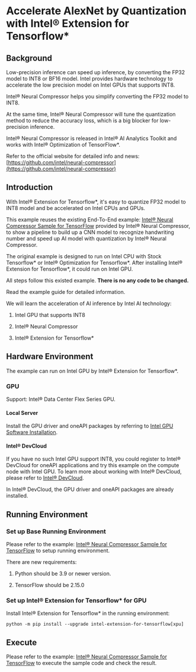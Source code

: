 #  Accelerate AlexNet by Quantization with Intel® Extension for Tensorflow*

## Background

Low-precision inference can speed up inference, by converting the FP32 model to INT8 or BF16 model. Intel provides hardware technology to accelerate the low precision model on Intel GPUs that supports INT8.

Intel® Neural Compressor helps you simplify converting the FP32 model to INT8.

At the same time, Intel® Neural Compressor will tune the quantization method to reduce the accuracy loss, which is a big blocker for low-precision inference.

Intel® Neural Compressor is released in Intel® AI Analytics Toolkit and works with Intel® Optimization of TensorFlow*.

Refer to the official website for detailed info and news: [https://github.com/intel/neural-compressor](https://github.com/intel/neural-compressor)

## Introduction

With Intel® Extension for Tensorflow*, it's easy to quantize FP32 model to INT8 model and be accelerated on Intel CPUs and GPUs.

This example reuses the existing End-To-End example: [Intel® Neural Compressor Sample for TensorFlow](https://github.com/intel/neural-compressor/tree/master/examples/notebook/tensorflow/alexnet_mnist) provided by Intel® Neural Compressor, to show a pipeline to build up a CNN model to recognize handwriting number and speed up AI model with quantization by Intel® Neural Compressor.

The original example is designed to run on Intel CPU with Stock Tensorflow* or Intel® Optimization for Tensorflow*. After installing Intel® Extension for Tensorflow*, it could run on Intel GPU.

All steps follow this existed example. **There is no any code to be changed.**

Read the example guide for detailed information.

We will learn the acceleration of AI inference by Intel AI technology:

1. Intel GPU that supports INT8

2. Intel® Neural Compressor

3. Intel® Extension for Tensorflow*

## Hardware Environment

The example can run on Intel GPU by Intel® Extension for Tensorflow*.

### GPU

Support: Intel® Data Center Flex Series GPU.

#### Local Server

Install the GPU driver and oneAPI packages by referring to [Intel GPU Software Installation](/docs/install/install_for_xpu.md).

#### Intel® DevCloud

If you have no such Intel GPU support INT8, you could register to Intel® DevCloud for oneAPI applications and try this example on the compute node with Intel GPU. To learn more about working with Intel® DevCloud, please refer to [Intel® DevCloud](https://www.intel.com/content/www/us/en/developer/tools/devcloud/overview.html).

In Intel® DevCloud, the GPU driver and oneAPI packages are already installed.

## Running Environment

### Set up Base Running Environment

Please refer to the example: [Intel® Neural Compressor Sample for TensorFlow](https://github.com/intel/neural-compressor/tree/master/examples/notebook/tensorflow/alexnet_mnist) to setup running environment.

There are new requirements:

1. Python should be 3.9 or newer version.

2. TensorFlow should be 2.15.0

### Set up Intel® Extension for Tensorflow* for GPU

Install Intel® Extension for Tensorflow* in the running environment:

```
python -m pip install --upgrade intel-extension-for-tensorflow[xpu]

```

## Execute

Please refer to the example: [Intel® Neural Compressor Sample for TensorFlow](https://github.com/intel/neural-compressor/tree/master/examples/notebook/tensorflow/alexnet_mnist) to execute the sample code and check the result.
